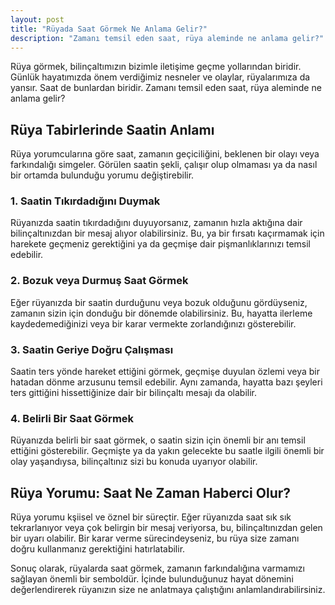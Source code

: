 ```yaml
---
layout: post
title: "Rüyada Saat Görmek Ne Anlama Gelir?"
description: "Zamanı temsil eden saat, rüya aleminde ne anlama gelir?"
---
```


Rüya görmek, bilinçaltımızın bizimle iletişime geçme yollarından biridir. Günlük hayatımızda önem verdiğimiz nesneler ve olaylar, rüyalarımıza da yansır. Saat de bunlardan biridir. Zamanı temsil eden saat, rüya aleminde ne anlama gelir?

## Rüya Tabirlerinde Saatin Anlamı

Rüya yorumcularına göre saat, zamanın geçiciliğini, beklenen bir olayı veya farkındalığı simgeler. Görülen saatin şekli, çalışır olup olmaması ya da nasıl bir ortamda bulunduğu yorumu değiştirebilir.

### 1. Saatin Tıkırdadığını Duymak

Rüyanızda saatin tıkırdadığını duyuyorsanız, zamanın hızla aktığına dair bilinçaltınızdan bir mesaj alıyor olabilirsiniz. Bu, ya bir fırsatı kaçırmamak için harekete geçmeniz gerektiğini ya da geçmişe dair pişmanlıklarınızı temsil edebilir.

### 2. Bozuk veya Durmuş Saat Görmek

Eğer rüyanızda bir saatin durduğunu veya bozuk olduğunu gördüyseniz, zamanın sizin için donduğu bir dönemde olabilirsiniz. Bu, hayatta ilerleme kaydedemediğinizi veya bir karar vermekte zorlandığınızı gösterebilir.

### 3. Saatin Geriye Doğru Çalışması

Saatin ters yönde hareket ettiğini görmek, geçmişe duyulan özlemi veya bir hatadan dönme arzusunu temsil edebilir. Aynı zamanda, hayatta bazı şeyleri ters gittiğini hissettiğinize dair bir bilinçaltı mesajı da olabilir.

### 4. Belirli Bir Saat Görmek

Rüyanızda belirli bir saat görmek, o saatin sizin için önemli bir anı temsil ettiğini gösterebilir. Geçmişte ya da yakın gelecekte bu saatle ilgili önemli bir olay yaşandıysa, bilinçaltınız sizi bu konuda uyarıyor olabilir.

## Rüya Yorumu: Saat Ne Zaman Haberci Olur?

Rüya yorumu kşiisel ve öznel bir süreçtir. Eğer rüyanızda saat sık sık tekrarlanıyor veya çok belirgin bir mesaj veriyorsa, bu, bilinçaltınızdan gelen bir uyarı olabilir. Bir karar verme sürecindeyseniz, bu rüya size zamanı doğru kullanmanız gerektiğini hatırlatabilir.

Sonuç olarak, rüyalarda saat görmek, zamanın farkındalığına varmamızı sağlayan önemli bir semboldür. İçinde bulunduğunuz hayat dönemini değerlendirerek rüyanızın size ne anlatmaya çalıştığını anlamlandırabilirsiniz.